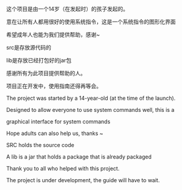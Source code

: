 这个项目是由一个14岁（在发起时）的孩子发起的。

意在让所有人都用很好的使用系统指令，这是一个系统指令的图形化界面

希望成年人也能为我们提供帮助，感谢~

src是存放源代码的

lib是存放已经打包好的jar包

感谢所有为此项目提供帮助的人。

项目正在开发中，使用指南还得再等会。

The project was started by a 14-year-old (at the time of the launch).

Designed to allow everyone to use system commands well, this is a 

graphical interface for system commands

Hope adults can also help us, thanks ~

SRC holds the source code

A lib is a jar that holds a package that is already packaged

Thank you to all who helped with this project.

The project is under development, the guide will have to wait.